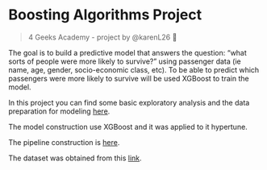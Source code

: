 # Boosting Algorithms Project
> 4 Geeks Academy - project by @karenL26 :elf:

The goal is to build a predictive model that answers the question: “what sorts of people were more likely to survive?” using passenger data (ie name, age, gender, socio-economic class, etc). To be able to predict which passengers were more likely to survive will be used XGBoost to train the model.

In this project you can find some basic exploratory analysis and the data preparation for modeling [here](src/explore_xgb.ipynb).

The model construction use XGBoost and it was applied to it hypertune. 

The pipeline construction is [here](src/app.py).

The dataset was obtained from this [link](https://raw.githubusercontent.com/4GeeksAcademy/random-forest-project-tutorial/main/titanic_train.csv).